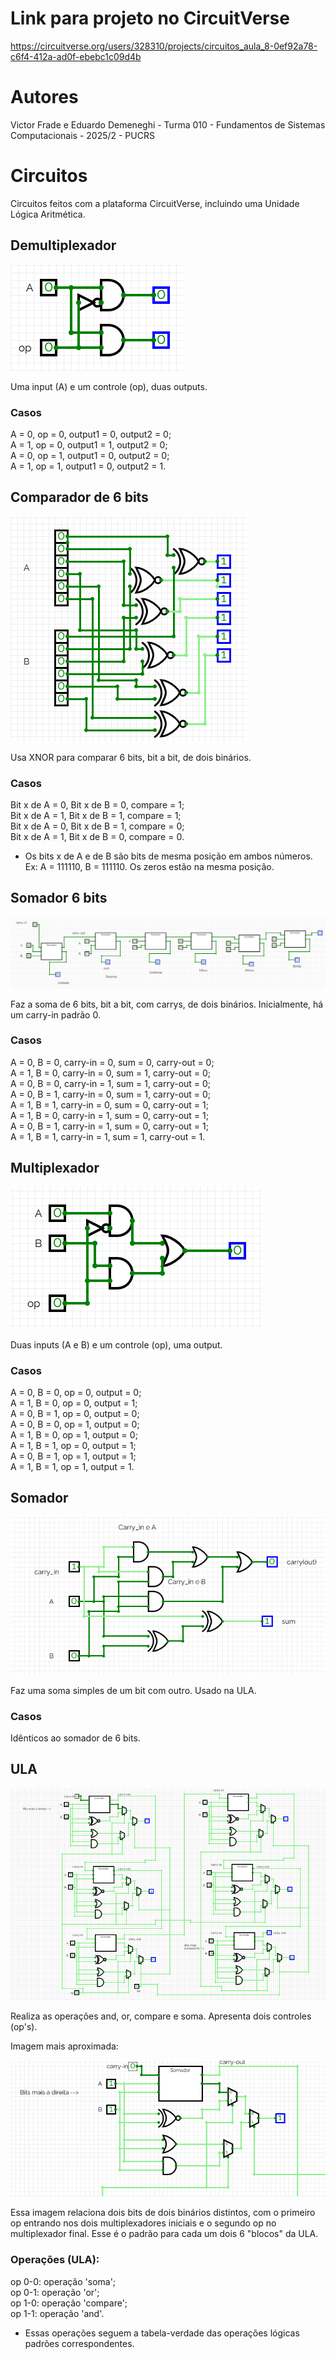 # Link para projeto no CircuitVerse
https://circuitverse.org/users/328310/projects/circuitos_aula_8-0ef92a78-c6f4-412a-ad0f-ebebc1c09d4b

# Autores
Victor Frade e Eduardo Demeneghi - Turma 010 - Fundamentos de Sistemas Computacionais - 2025/2 - PUCRS

# Circuitos
<p>Circuitos feitos com a plataforma CircuitVerse, incluindo uma Unidade Lógica Aritmética.</p>

## Demultiplexador
![image_alt](Captura%20de%20tela%202025-08-28%20090819.png)
<p>Uma input (A) e um controle (op), duas outputs.</p>

### Casos
A = 0, op = 0, output1 = 0, output2 = 0;<br>
A = 1, op = 0, output1 = 1, output2 = 0;<br>
A = 0, op = 1, output1 = 0, output2 = 0;<br>
A = 1, op = 1, output1 = 0, output2 = 1.

## Comparador de 6 bits
![image_alt](Captura%20de%20tela%202025-08-28%20090958.png)
<p>Usa XNOR para comparar 6 bits, bit a bit, de dois binários.</p>

### Casos
Bit x de A = 0, Bit x de B = 0, compare = 1;<br>
Bit x de A = 1, Bit x de B = 1, compare = 1;<br>
Bit x de A = 0, Bit x de B = 1, compare = 0;<br>
Bit x de A = 1, Bit x de B = 0, compare = 0.
 - Os bits x de A e de B são bits de mesma posição em ambos números. Ex: A = 111110, B = 111110. Os zeros estão na mesma posição. <br>
 
## Somador 6 bits
![image_alt](Captura%20de%20tela%202025-08-28%20091423.png)
<p>Faz a soma de 6 bits, bit a bit, com carrys, de dois binários. Inicialmente, há um carry-in padrão 0.</p>

### Casos
A = 0, B = 0, carry-in = 0, sum = 0, carry-out = 0;<br>
A = 1, B = 0, carry-in = 0, sum = 1, carry-out = 0;<br>
A = 0, B = 0, carry-in = 1, sum = 1, carry-out = 0;<br>
A = 0, B = 1, carry-in = 0, sum = 1, carry-out = 0;<br>
A = 1, B = 1, carry-in = 0, sum = 0, carry-out = 1;<br>
A = 1, B = 0, carry-in = 1, sum = 0, carry-out = 1;<br>
A = 0, B = 1, carry-in = 1, sum = 0, carry-out = 1;<br>
A = 1, B = 1, carry-in = 1, sum = 1, carry-out = 1.

## Multiplexador 
![image_alt](Captura%20de%20tela%202025-08-28%20091643.png)
<p>Duas inputs (A e B) e um controle (op), uma output.</p>

### Casos
A = 0, B = 0, op = 0, output = 0;<br>
A = 1, B = 0, op = 0, output = 1;<br>
A = 0, B = 1, op = 0, output = 0;<br>
A = 0, B = 0, op = 1, output = 0;<br>
A = 1, B = 0, op = 1, output = 0;<br>
A = 1, B = 1, op = 0, output = 1;<br>
A = 0, B = 1, op = 1, output = 1;<br>
A = 1, B = 1, op = 1, output = 1.

## Somador
![image_alt](Captura%20de%20tela%202025-08-28%20091512.png)
<p>Faz uma soma simples de um bit com outro. Usado na ULA.</p>

### Casos
Idênticos ao somador de 6 bits.

## ULA
![image_alt](Captura%20de%20tela%202025-08-28%20091824.png)
<p>Realiza as operações and, or, compare e soma. Apresenta dois controles (op's).</p>
<p>Imagem mais aproximada:</p>

![image_alt](Captura%20de%20tela%202025-08-28%20091916.png)
<p>Essa imagem relaciona dois bits de dois binários distintos, com o primeiro op entrando nos dois multiplexadores iniciais e o segundo op
  no multiplexador final. Esse é o padrão para cada um dois 6 "blocos" da ULA.</p>
  
### Operações (ULA):
op 0-0: operação 'soma';<br>
op 0-1: operação 'or';<br>
op 1-0: operação 'compare';<br>
op 1-1: operação 'and'.<br>
 - Essas operações seguem a tabela-verdade das operações lógicas padrões correspondentes.

